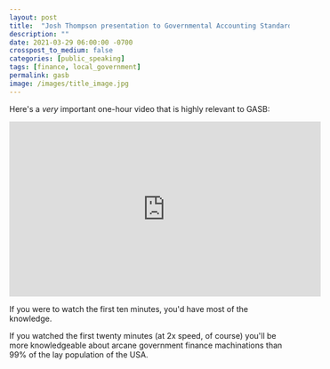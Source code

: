 ```yaml
---
layout: post
title:  "Josh Thompson presentation to Governmental Accounting Standards Board (GASB)"
description: ""
date: 2021-03-29 06:00:00 -0700
crosspost_to_medium: false
categories: [public_speaking]
tags: [finance, local_government]
permalink: gasb
image: /images/title_image.jpg
---
```


Here's a *very* important one-hour video that is highly relevant to GASB:

<iframe width="560" height="315" src="https://www.youtube.com/embed/MeYHHIAkjus" title="YouTube video player" frameborder="0" allow="accelerometer; autoplay; clipboard-write; encrypted-media; gyroscope; picture-in-picture" allowfullscreen></iframe>

If you were to watch the first ten minutes, you'd have most of the knowledge.

If you watched the first twenty minutes (at 2x speed, of course) you'll be more knowledgeable about arcane government finance machinations than 99% of the lay population of the USA. 